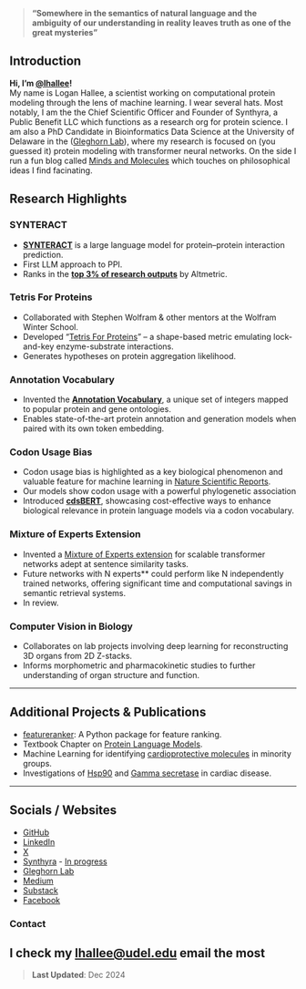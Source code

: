 > **“Somewhere in the semantics of natural language and the ambiguity of our understanding in reality leaves truth as one of the great mysteries”**

## Introduction

**Hi, I’m [@lhallee](https://github.com/lhallee)!**  
My name is Logan Hallee, a scientist working on computational protein modeling through the lens of machine learning. I wear several hats. Most notably, I am the the Chief Scientific Officer and Founder of Synthyra, a Public Benefit LLC which functions as a research org for protein science. I am also a PhD Candidate in Bioinformatics Data Science at the University of Delaware in the ([Gleghorn Lab](https://www.gleghornlab.com/)), where my research is focused on (you guessed it) protein modeling with transformer neural networks. On the side I run a fun blog called [Minds and Molecules](https://medium.com/minds-and-molecules) which touches on philosophical ideas I find facinating.

## Research Highlights

### SYNTERACT
- [**SYNTERACT**](https://huggingface.co/GleghornLab/SYNTERACT) is a large language model for protein–protein interaction prediction.
- First LLM approach to PPI.
- Ranks in the [**top 3% of research outputs**](https://www.biorxiv.org/content/10.1101/2023.06.07.544109v1.article-metrics) by Altmetric.  

### Tetris For Proteins
- Collaborated with Stephen Wolfram & other mentors at the Wolfram Winter School.  
- Developed “[Tetris For Proteins](https://community.wolfram.com/groups/-/m/t/2777595)” – a shape-based metric emulating lock-and-key enzyme-substrate interactions.  
- Generates hypotheses on protein aggregation likelihood.

### Annotation Vocabulary
- Invented the [**Annotation Vocabulary**](https://www.biorxiv.org/content/10.1101/2024.07.30.605924v1.abstract), a unique set of integers mapped to popular protein and gene ontologies.  
- Enables state-of-the-art protein annotation and generation models when paired with its own token embedding.

### Codon Usage Bias
- Codon usage bias is highlighted as a key biological phenomenon and valuable feature for machine learning in [Nature Scientific Reports](https://www.nature.com/articles/s41598-023-28965-7).  
- Our models show codon usage with a powerful phylogenetic association  
- Introduced [**cdsBERT**](https://huggingface.co/GleghornLab/cdsBERT), showcasing cost-effective ways to enhance biological relevance in protein language models via a codon vocabulary.

### Mixture of Experts Extension
- Invented a [Mixture of Experts extension](https://arxiv.org/abs/2401.15713) for scalable transformer networks adept at sentence similarity tasks.  
- Future networks with N experts** could perform like N independently trained networks, offering significant time and computational savings in semantic retrieval systems.
- In review.

### Computer Vision in Biology
- Collaborates on lab projects involving deep learning for reconstructing 3D organs from 2D Z-stacks.  
- Informs morphometric and pharmacokinetic studies to further understanding of organ structure and function.

---

## Additional Projects & Publications

- [featureranker](https://github.com/lhallee/featureranker): A Python package for feature ranking.  
- Textbook Chapter on [Protein Language Models](https://www.researchgate.net/profile/Logan-Hallee/publication/378769504_413_Predicting_Structure_and_Function_of_Biomolecules_Through_Natural_Language_Processing_Tools/links/65e8d39dadc608480a056202/413-Predicting-Structure-and-Function-of-Biomolecules-Through-Natural-Language-Processing-Tools.pdf).
- Machine Learning for identifying [cardioprotective molecules](https://www.ahajournals.org/doi/abs/10.1161/circ.149.suppl_1.P109) in minority groups.
- Investigations of [Hsp90](https://www.mdpi.com/2075-4426/11/12/1373) and [Gamma secretase](https://www.mdpi.com/2075-4426/11/12/1294) in cardiac disease.

---

## Socials / Websites

- [GitHub](https://github.com/lhallee)
- [LinkedIn](https://www.linkedin.com/in/logan-hallee/)
- [X](https://x.com/Logan_Hallee)
- [Synthyra](https://www.gleghornlab.com/protein-models) - [In progress](https://synthyra.com/)
- [Gleghorn Lab](https://www.gleghornlab.com/)
- [Medium](https://medium.com/minds-and-molecules)
- [Substack](https://mindsandmolecules.substack.com/)
- [Facebook](https://www.facebook.com/mindsandmolecules)

### Contact
I check my lhallee@udel.edu email the most
---

> **Last Updated**: Dec 2024
